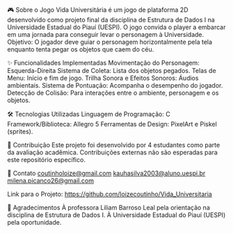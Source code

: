  🎮 Sobre o Jogo
  Vida Universitária é um jogo de plataforma 2D desenvolvido como projeto final da disciplina de Estrutura de Dados I na Universidade Estadual do Piauí (UESPI). 
  O jogo convida o player a embarcar em uma jornada para conseguir levar o personagem à Universidade.
  Objetivo: O jogador deve guiar o personagem horizontalmente pela tela enquanto tenta pegar os objetos que caem do céu.
  
 ✨ Funcionalidades Implementadas
  Movimentação do Personagem: Esquerda-Direita
  Sistema de Coleta: Lista dos objetos pegados.
  Telas de Menu: Início e fim de jogo.
  Trilha Sonora e Efeitos Sonoros: Áudios ambientais.
  Sistema de Pontuação: Acompanha o desempenho do jogador.
  Detecção de Colisão: Para interações entre o ambiente, personagem e os objetos.

 🛠️ Tecnologias Utilizadas
  Linguagem de Programação: C
  Framework/Biblioteca: Allegro 5
  Ferramentas de Design: PixelArt e Piskel (sprites).

 👥 Contribuição
  Este projeto foi desenvolvido por 4 estudantes como parte da avaliação acadêmica. Contribuições externas não são esperadas para este repositório específico.

 📧 Contato
  coutinholoize@gmail.com
  kauhasilva2003@aluno.uespi.br
  milena.picanco26@gmail.com

  Link para o Projeto: https://github.com/loizecoutinho/Vida_Universitaria

 🤝 Agradecimentos
  À professora Liliam Barroso Leal pela orientação na disciplina de Estrutura de Dados I.
  À Universidade Estadual do Piauí (UESPI) pela oportunidade.
